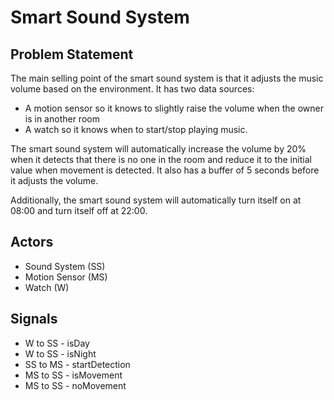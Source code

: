 # Smart Sound System

## Problem Statement

The main selling point of the smart sound system is that it adjusts the music volume based on the environment. It has two data sources:

- A motion sensor so it knows to slightly raise the volume when the owner is in another room
- A watch so it knows when to start/stop playing music.

The smart sound system will automatically increase the volume by 20% when it detects that there is no one in the room and reduce it to the initial value when movement is detected. It also has a buffer of 5 seconds before it adjusts the volume.

Additionally, the smart sound system will automatically turn itself on at 08:00 and turn itself off at 22:00.

## Actors

- Sound System (SS)
- Motion Sensor (MS)
- Watch (W)

## Signals

- W to SS - isDay
- W to SS - isNight
- SS to MS - startDetection
- MS to SS - isMovement
- MS to SS - noMovement
